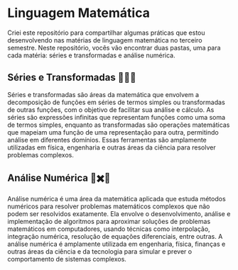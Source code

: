 #  Linguagem Matemática 
Criei este repositório para compartilhar algumas práticas que estou desenvolvendo nas matérias de linguagem matemática no terceiro semestre. Neste repositório, vocês vão encontrar duas pastas, uma para cada matéria: séries e transformadas e análise numérica.

## Séries e Transformadas 🤔💭📐

Séries e transformadas são áreas da matemática que envolvem a decomposição de funções em séries de termos simples ou transformadas de outras funções, com o objetivo de facilitar sua análise e cálculo. As séries são expressões infinitas que representam funções como uma soma de termos simples, enquanto as transformadas são operações matemáticas que mapeiam uma função de uma representação para outra, permitindo análise em diferentes domínios. Essas ferramentas são amplamente utilizadas em física, engenharia e outras áreas da ciência para resolver problemas complexos.

## Análise Numérica 🔢✖️🧮

Análise numérica é uma área da matemática aplicada que estuda métodos numéricos para resolver problemas matemáticos complexos que não podem ser resolvidos exatamente. Ela envolve o desenvolvimento, análise e implementação de algoritmos para aproximar soluções de problemas matemáticos em computadores, usando técnicas como interpolação, integração numérica, resolução de equações diferenciais, entre outras. A análise numérica é amplamente utilizada em engenharia, física, finanças e outras áreas da ciência e da tecnologia para simular e prever o comportamento de sistemas complexos.
